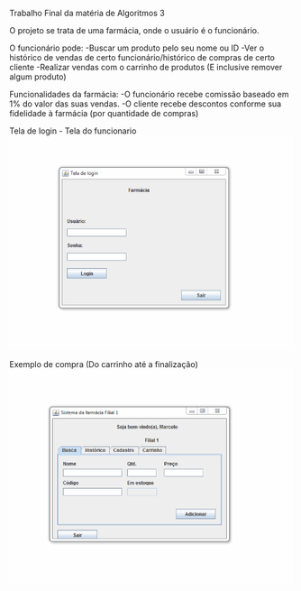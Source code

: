 Trabalho Final da matéria de Algoritmos 3

O projeto se trata de uma farmácia, onde o usuário é o funcionário.

O funcionário pode:
  -Buscar um produto pelo seu nome ou ID
  -Ver o histórico de vendas de certo funcionário/histórico de compras de certo cliente
  -Realizar vendas com o carrinho de produtos (E inclusive remover algum produto)
  
Funcionalidades da farmácia:
  -O funcionário recebe comissão baseado em 1% do valor das suas vendas.
  -O cliente recebe descontos conforme sua fidelidade à farmácia (por quantidade de compras)

Tela de login - Tela do funcionario
![](gifs/login.gif)

Exemplo de compra (Do carrinho até a finalização)
![](gifs/compra.gif)
